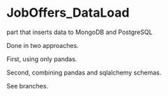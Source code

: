 # JobOffers_DataLoad
 part that inserts data to MongoDB and PostgreSQL

Done in two approaches.

First, using only pandas.

Second, combining pandas and sqlalchemy schemas.

See branches.
